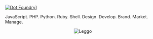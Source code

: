<a href="https://dotfoundry.co" target="_blank">![Dot Foundry](https://dotfoundry.co/wp-content/themes/dotfoundry/assets/images/full-logomark-red.svg)]</a>

JavaScript. PHP. Python. Ruby. Shell. 
Design. Develop. Brand. Market. Manage.

<div style="display: flex; justify-content: center;"><img alt="Leggo" src="https://dotfoundry.co/wp-content/uploads/2023/11/turtle_rocket.gif"></div>

<!-- ## README, from Benji

I mean, only if you want to.

I'm not forcing it.

It's not really my place to use the imperative here.

Who demands that someone read, in this day and age?

I'm not your English teacher... anymore.
-->

<!--
**benjithaimmortal/benjithaimmortal** is a ✨ _special_ ✨ repository because its `README.md` (this file) appears on your GitHub profile.

Here are some ideas to get you started:

- 🔭 I’m currently working on ...
- 🌱 I’m currently learning ...
- 👯 I’m looking to collaborate on ...
- 🤔 I’m looking for help with ...
- 💬 Ask me about ...
- 📫 How to reach me: ...
- 😄 Pronouns: ...
- ⚡ Fun fact: ...
-->
